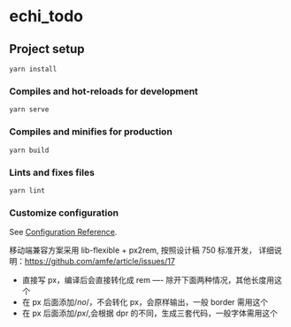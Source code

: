 # echi_todo

## Project setup

```
yarn install
```

### Compiles and hot-reloads for development

```
yarn serve
```

### Compiles and minifies for production

```
yarn build
```

### Lints and fixes files

```
yarn lint
```

### Customize configuration

See [Configuration Reference](https://cli.vuejs.org/config/).

移动端兼容方案采用 lib-flexible + px2rem, 按照设计稿 750 标准开发， 详细说明：https://github.com/amfe/article/issues/17

- 直接写 px，编译后会直接转化成 rem —- 除开下面两种情况，其他长度用这个
- 在 px 后面添加/*no*/，不会转化 px，会原样输出，一般 border 需用这个
- 在 px 后面添加/*px*/,会根据 dpr 的不同，生成三套代码，一般字体需用这个
